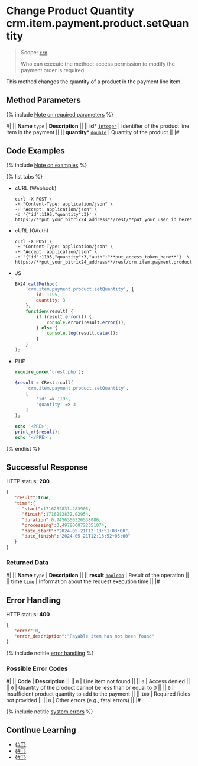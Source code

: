 # Change Product Quantity crm.item.payment.product.setQuantity

> Scope: [`crm`](../../../../scopes/permissions.md)
>
> Who can execute the method: access permission to modify the payment order is required

This method changes the quantity of a product in the payment line item.

## Method Parameters

{% include [Note on required parameters](../../../../../_includes/required.md) %}

#|
|| **Name**
`type` | **Description** ||
|| **id***
[`integer`](../../../../data-types.md) | Identifier of the product line item in the payment ||
|| **quantity***
[`double`](../../../../data-types.md) | Quantity of the product ||
|#

## Code Examples

{% include [Note on examples](../../../../../_includes/examples.md) %}

{% list tabs %}

- cURL (Webhook)

    ```http
    curl -X POST \
    -H "Content-Type: application/json" \
    -H "Accept: application/json" \
    -d '{"id":1195,"quantity":3}' \
    https://**put_your_bitrix24_address**/rest/**put_your_user_id_here**/**put_your_webhook_here**/crm.item.payment.product.setQuantity
    ```

- cURL (OAuth)

    ```http
    curl -X POST \
    -H "Content-Type: application/json" \
    -H "Accept: application/json" \
    -d '{"id":1195,"quantity":3,"auth":"**put_access_token_here**"}' \
    https://**put_your_bitrix24_address**/rest/crm.item.payment.product.setQuantity
    ```

- JS

    ```js
    BX24.callMethod(
        'crm.item.payment.product.setQuantity', {
            id: 1195,
            quantity: 3
        },
        function(result) {
            if (result.error()) {
                console.error(result.error());
            } else {
                console.log(result.data());
            }
        }
    );
    ```

- PHP

    ```php
    require_once('crest.php');

    $result = CRest::call(
        'crm.item.payment.product.setQuantity',
        [
            'id' => 1195,
            'quantity' => 3
        ]
    );

    echo '<PRE>';
    print_r($result);
    echo '</PRE>';
    ```

{% endlist %}

## Successful Response

HTTP status: **200**

```json
{
   "result":true,
   "time":{
      "start":1716282831.283905,
      "finish":1716282832.02954,
      "duration":0.7456350326538086,
      "processing":0.4978060722351074,
      "date_start":"2024-05-21T12:13:51+03:00",
      "date_finish":"2024-05-21T12:13:52+03:00"
   }
}
```

### Returned Data

#|
|| **Name**
`type` | **Description** ||
|| **result**
[`boolean`](../../../../data-types.md) | Result of the operation ||
|| **time**
[`time`](../../../../data-types.md) | Information about the request execution time ||
|#

## Error Handling

HTTP status: **400**

```json
{
   "error":0,
   "error_description":"Payable item has not been found"
}
```

{% include notitle [error handling](../../../../../_includes/error-info.md) %}

### Possible Error Codes

#|
|| **Code** | **Description** ||
|| `0` | Line item not found ||
|| `0` | Access denied ||
|| `0` | Quantity of the product cannot be less than or equal to 0 ||
|| `0` | Insufficient product quantity to add to the payment ||
|| `100` | Required fields not provided ||
|| `0` | Other errors (e.g., fatal errors) ||
|#

{% include notitle [system errors](../../../../../_includes/system-errors.md) %}

## Continue Learning

- [{#T}](./crm-item-payment-product-add.md)
- [{#T}](./crm-item-payment-product-list.md)
- [{#T}](./crm-item-payment-product-delete.md)